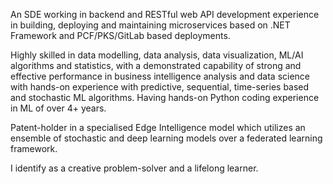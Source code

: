 An SDE working in backend and RESTful web API development experience in building, deploying and maintaining microservices based on .NET Framework and PCF/PKS/GitLab based deployments.

Highly skilled in data modelling, data analysis, data visualization, ML/AI algorithms and statistics, with a demonstrated capability of strong and effective performance in
business intelligence analysis and data science with hands-on experience with predictive, sequential, time-series based and stochastic ML algorithms. Having hands-on Python coding experience in ML of over 4+ years.

Patent-holder in a specialised Edge Intelligence model which utilizes an ensemble of stochastic and deep learning models over a federated learning framework.

I identify as a creative problem-solver and a lifelong learner.
